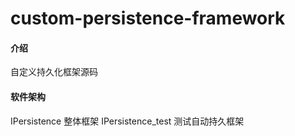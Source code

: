 # custom-persistence-framework

#### 介绍
自定义持久化框架源码

#### 软件架构
IPersistence 整体框架
IPersistence_test 测试自动持久框架

